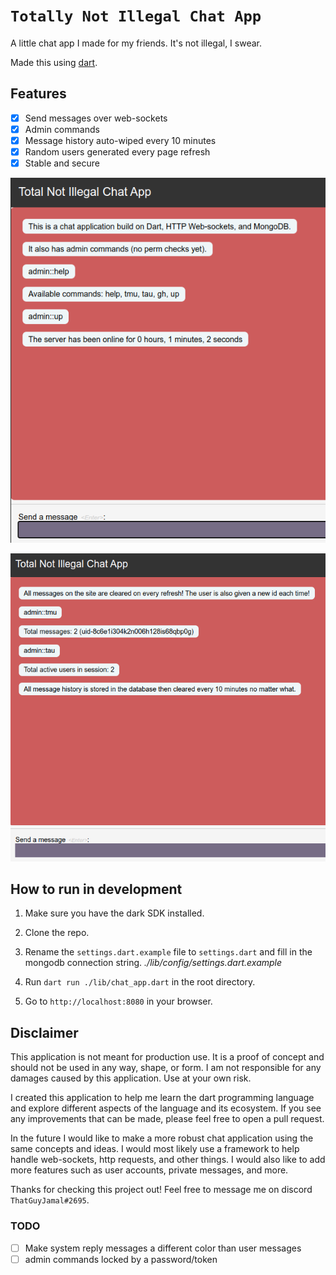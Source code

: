 # `Totally Not Illegal Chat App`

A little chat app I made for my friends. It's not illegal, I swear.

Made this using [dart](https://dart.dev).

## Features

- [x] Send messages over web-sockets
- [x] Admin commands
- [x] Message history auto-wiped every 10 minutes
- [x] Random users generated every page refresh
- [x] Stable and secure

![ExampleOne](./assets/images/tnica_1.png)

![ExampleTwo](./assets/images/tnica_2.png)

## How to run in development

1. Make sure you have the dark SDK installed.

2. Clone the repo.

3. Rename the `settings.dart.example` file to `settings.dart` and fill in the mongodb connection string.
*./lib/config/settings.dart.example*

4. Run `dart run ./lib/chat_app.dart` in the root directory.

5. Go to `http://localhost:8080` in your browser.

## Disclaimer

This application is not meant for production use. It is a proof of concept and should not be used in any way, shape, or form. I am not responsible for any damages caused by this application. Use at your own risk.

I created this application to help me learn the dart programming language and explore different aspects of the language and its ecosystem. If you see any improvements that can be made, please feel free to open a pull request.

In the future I would like to make a more robust chat application using the same concepts and ideas. I would most likely use a framework to help handle web-sockets, http requests, and other things. I would also like to add more features such as user accounts, private messages, and more.

Thanks for checking this project out! Feel free to message me on discord `ThatGuyJamal#2695`.

### TODO

- [ ] Make system reply messages a different color than user messages
- [ ] admin commands locked by a password/token